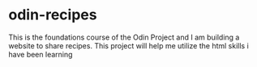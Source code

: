 # odin-recipes
This is the foundations course of the Odin Project and I am building a website to share recipes. This project will help me utilize the html skills i have been learning  